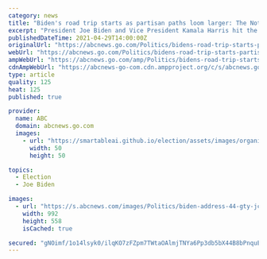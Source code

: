 ```yaml
---
category: news
title: "Biden's road trip starts as partisan paths loom larger: The Note"
excerpt: "President Joe Biden and Vice President Kamala Harris hit the road -- a series of trips to mark 100 days in office that could define what the next 1,000 or so look like."
publishedDateTime: 2021-04-29T14:00:00Z
originalUrl: "https://abcnews.go.com/Politics/bidens-road-trip-starts-partisan-paths-loom-larger/story?id=77374335"
webUrl: "https://abcnews.go.com/Politics/bidens-road-trip-starts-partisan-paths-loom-larger/story?id=77374335"
ampWebUrl: "https://abcnews.go.com/amp/Politics/bidens-road-trip-starts-partisan-paths-loom-larger/story?id=77374335"
cdnAmpWebUrl: "https://abcnews-go-com.cdn.ampproject.org/c/s/abcnews.go.com/amp/Politics/bidens-road-trip-starts-partisan-paths-loom-larger/story?id=77374335"
type: article
quality: 125
heat: 125
published: true

provider:
  name: ABC
  domain: abcnews.go.com
  images:
    - url: "https://smartableai.github.io/election/assets/images/organizations/abcnews.go.com-50x50.jpg"
      width: 50
      height: 50

topics:
  - Election
  - Joe Biden

images:
  - url: "https://s.abcnews.com/images/Politics/biden-address-44-gty-jc-210428_1619667504996_hpMain_16x9_992.jpg"
    width: 992
    height: 558
    isCached: true

secured: "gNOimf/1o14lsyk0/ilqKO7zFZpm7TWtaOAlmjTNYa6Pp3db5bX44B8bPnquEg3XnOH4aow4QZiOoyjT8AfTyNE1eT4att/81XNYW5EiHl+dxAvY44jhxFVH75cL1CMtsgqy0f8ltGq6VdY4mY0vmGcd2oGr/rCODP2w+lkZQy3kW/btgLbxoeoV7pN4gJaNMKY0ci2FD7Fy0ajpgpmxRRv0P6E+GvTI1a8K+220BEuwqkeFxcYZ1Jl9XDfHGN+d7FsNrOwotEJfav+ZiY+ZP7bR3g5F143q2OYJgNQDb7lDapuEtztCseTfboEJlS8wgkahw+Uiv0oFzRduNTmBGKDLCCmGHwZ2lJyqe8koEj8=;ZNtTAjVwyUGkkQUr0UBxHw=="
---
```


